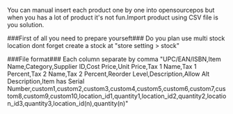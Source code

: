 You can manual insert each product one by one into opensourcepos but when you has a lot of product it's not fun.Import product using CSV file is you solution.

###First of all you  need to prepare yourseft### 
Do you plan use multi stock location dont forget create a stock at "store setting > stock"

###File format###
Each column separate by comma
"UPC/EAN/ISBN,Item Name,Category,Supplier ID,Cost Price,Unit Price,Tax 1 Name,Tax 1 Percent,Tax 2 Name,Tax 2 Percent,Reorder Level,Description,Allow Alt Description,Item has Serial Number,custom1,custom2,custom3,custom4,custom5,custom6,custom7,custom8,custom9,custom10,location_id1,quantity1,location_id2,quantity2,location_id3,quantity3,location_id(n),quantity(n)"